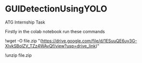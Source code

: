 # GUIDetectionUsingYOLO
ATG Internship Task

Firstly in the colab notebook run these commands


!wget -O file.zip "(https://drive.google.com/file/d/1ESuuQE6uy3G-XlvkSBolZV_TZz4WAvQf/view?usp=drive_link)"


!unzip file.zip
